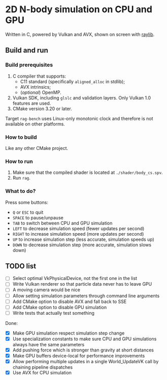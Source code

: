 # 2D N-body simulation on CPU and GPU

Written in C, powered by Vulkan and AVX, shown on screen with [raylib](https://github.com/raysan5/raylib).

## Build and run

### Build prerequisites

1. C compiler that supports:
   * C11 standard (specifically `aligned_alloc` in stdlib);
   * AVX intrinsics;
   * (*optional*) OpenMP.
2. Vulkan SDK, including `glslc` and validation layers. Only Vulkan 1.0 features are used.
3. CMake version 3.20 or later.

Target `rag-bench` uses Linux-only monotonic clock and therefore is not available on other platforms.

### How to build

Like any other CMake project.

### How to run

1. Make sure that the compiled shader is located at `./shader/body_cs.spv`.
2. Run `rag`.

### What to do?

Press some buttons:

* `Q` or `ESC` to quit
* `SPACE` to pause/unpause
* `TAB` to switch between CPU and GPU simulation
* `LEFT` to decrease simulation speed (fewer updates per second)
* `RIGHT` to increase simulation speed (more updates per second)
* `UP` to increase simulation step (less accurate, simulation speeds up)
* `DOWN` to decrease simulation step (more accurate, simulation slows down)

## TODO list

- [ ] Select optimal VkPhysicalDevice, not the first one in the list
- [ ] Write Vulkan renderer so that particle data never has to leave GPU
- [ ] A moving camera would be nice
- [ ] Allow setting simulation parameters through command line arguments
- [ ] Add CMake option to disable AVX and fall back to SSE
- [ ] Add CMake option to disable GPU simulation
- [ ] Write tests that actually test something

Done:

- [x] Make GPU simulation respect simulation step change
- [x] Use specialization constants to make sure CPU and GPU simulations always have the same parameters
- [x] Add pushing force which is stronger than gravity at short distances
- [x] Make GPU buffers device-local for performance improvements
- [x] Allow performing multiple updates in a single World_UpdateVK call by chaining pipeline dispatches
- [x] Use AVX for CPU simulation
